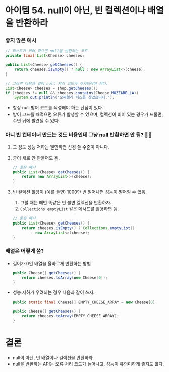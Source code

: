 # 아이템 54. null이 아닌, 빈 컬렉션이나 배열을 반환하라

### 좋지 않은 예시

```java
// 리스트가 비어 있으면 null을 반환하는 코드
private final List<Cheese> cheeses;

public List<Cheese> getCheeses() {
    return cheeses.isEmpty() ? null : new ArrayList<>(cheese);
}

// 그러면 다음과 같이 null 처리 코드가 추가되어야 한다.
List<Cheese> cheeses = shop.getCheeses();
if (cheeses != null && cheeses.contains(Cheese.MOZZARELLA))
    System.out.println("모짜렐라 치즈를 찾았습니다.");
```

- 항상 null 방어 코드를 작성해야 하는 단점이 있다.
- 방어 코드를 빼먹으면 오류가 발생할 수 있으며, 컬렉션이 비어 있는 경우가 드물면, 수년 뒤에 발견될 수 있다.

### 아니 빈 컨테이너 만드는 것도 비용인데 그냥 null 반환하면 안 됨? 🤔🤔

1. 그 정도 성능 저하는 웬만하면 신경 쓸 수준이 아니다.
2. 굳이 새로 안 만들어도 됨.
    
    ```java
    // 좋은 예시
    public List<Cheese> getCheeses() {
        return new ArrayList<>(cheese);
    }
    ```
    
3. 빈 컬렉션 할당이 (예를 들면) 1000만 번 일어나면 성능이 떨어질 수 있음.
    1. 그럴 때는 매번 똑같은 빈 불변 컬렉션을 반환하자.
    2. `Collections.emptyList` 같은 메서드를 활용하면 됨.
    
    ```java
    // 좋은 예시
    public List<Cheese> getCheeses() {
        return cheeses.isEmpty() ? Collections.emptyList()
            : new ArrayList<>(cheese);
    }
    ```
    

### 배열은 어떻게 씀?

- 길이가 0인 배열을 올바르게 반환하는 방법
    
    ```java
    public Cheese[] getCheeses() {
        return cheeses.toArray(new Cheese[0]);
    }
    ```
    
- 성능 저하가 우려되는 경우 다음과 같이 쓰자.
    
    ```java
    public static final Cheese[] EMPTY_CHEESE_ARRAY = new Cheese[0];
    
    public Cheese[] getCheeses() {
        return cheeses.toArray(EMPTY_CHEESE_ARRAY);
    }
    ```
    

# 결론

- null이 아닌, 빈 배열이나 컬렉션을 반환하라.
- null을 반환하는 API는 오류 처리 코드가 늘어나고, 성능이 유의미하게 좋지도 않다.
